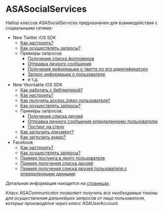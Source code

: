 # ASASocialServices

Набор классов ASASocialServices предназначен для взаимодействия с социальными сетями:
* New Twitter iOS SDK
  * [Как настроить?](https://github.com/AndrewShmig/ASASocialServices/wiki/Как-настроить%3F)
  * [Как осуществлять запросы?](https://github.com/AndrewShmig/ASASocialServices/wiki/Как-осуществлять-запросы%3F)
  * Примеры запросов
     * [Получение списка фолловеров](https://github.com/AndrewShmig/ASASocialServices/wiki/Получение-списка-фолловеров-пользователя)
     * [Отправка личного сообщения](https://github.com/AndrewShmig/ASASocialServices/wiki/SendingPrivateMessageTwitter)
     * [Получение информации о твитте по его идентификатору](https://github.com/AndrewShmig/ASASocialServices/wiki/GettingTweetInfoById)
     * [Запрос информации о пользователе](https://github.com/AndrewShmig/ASASocialServices/wiki/GettingTweeterUserInfo)
     * и т.д.
* New Vkontakte iOS SDK
  * [Как работать с библиотекой?](https://github.com/AndrewShmig/ASASocialServices/wiki/%5BВконтакте%5D-Как-работать-с-библиотекой%3F)
  * [Как настроить?](https://github.com/AndrewShmig/ASASocialServices/wiki/%5BВконтакте%5D-Как-настроить%3F)
  * [Как получить access_token пользователя?](https://github.com/AndrewShmig/ASASocialServices/wiki/%5BВконтакте%5D-Как-получить-access_token-пользователя%3F)
  * [Как осуществлять запросы?](https://github.com/AndrewShmig/ASASocialServices/wiki/%5BВконтакте%5D-Как-осуществлять-запросы%3F)
  * Примеры запросов.
     * [Получение списка друзей](https://github.com/AndrewShmig/ASASocialServices/wiki/%5BВконтакте%5D-Получение-списка-друзей)
     * [Отправка личного сообщения определенному пользователю](https://github.com/AndrewShmig/ASASocialServices/wiki/%5BВконтакте%5D-Отправка-личного-сообщения-определенному-пользователю)
     * [Постинг на стену](https://github.com/AndrewShmig/ASASocialServices/wiki/%5BВконтакте%5D-Постинг-на-стену)
  * [Как загрузить документ?](https://github.com/AndrewShmig/ASASocialServices/wiki/%5BВконтакте%5D-Как-загрузить-документ%3F)
  * [Как загрузить аудио?](https://github.com/AndrewShmig/ASASocialServices/wiki/%5BВконтакте%5D-Как-загрузить-аудио%3F)
* Facebook
  * [Как настроить?](https://github.com/AndrewShmig/ASASocialServices/wiki/ASAFacebookCommunicator)
  * [Как осуществлять запросы?](https://github.com/AndrewShmig/ASASocialServices/wiki/DPFacebookUserAccount)
  * [Пример постинга в ленту пользователя](https://github.com/AndrewShmig/ASASocialServices/wiki/%5BUserGuide%5D-Как-осуществить-постинг-в-ленту-пользователя-Facebook)
  * [Пример получения списка друзей](https://github.com/AndrewShmig/ASASocialServices/wiki/%5BUserGuide%5D-Как-получить-список-друзей-пользователя-Facebook)
  * [Пример получения списка друзей пользователя с определенными данными](https://github.com/AndrewShmig/ASASocialServices/wiki/%5BUserGuide%5D-Как-получить-список-друзей-пользователя-Facebook-с-определенной-иформацией)

Детальная информация находится на [страницах](https://github.com/AndrewShmig/ASASocialServices/wiki/_pages).

Класс ASA*Communicator позволяет получить все необходимые токены для осуществления дальнейших запросов от лица пользователя, которые производятся через класс ASA*UserAccount.
